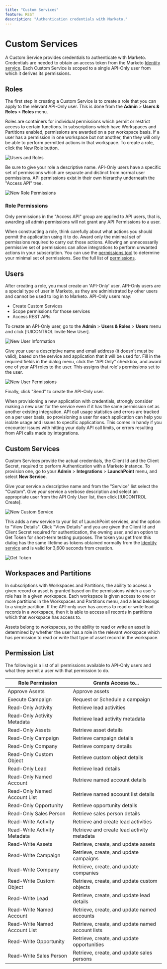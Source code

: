 ```yaml
---
title: "Custom Services"
feature: REST
description: "Authentication credentials with Marketo."
---
```


# Custom Services

A Custom Service provides credentials to authenticate with Marketo. Credentials are needed to obtain an access token from the Marketo [Identity service](https://developer.adobe.com/marketo-apis/api/identity/#tag/Identity/operation/identityUsingGET). Each Custom Service is scoped to a single API-Only user from which it derives its permissions.

## Roles

The first step in creating a Custom Service is to create a role that you can apply to the relevant API-Only user. This is done from the **Admin** > **Users & Roles** > **Roles** menu.

Roles are containers for individual permissions which permit or restrict access to certain functions. In subscriptions which have Workspaces and Partitions enabled, permissions are awarded on a per workspace basis. If a user has a permission in one workspace but not another, then they will only be able to perform permitted actions in that workspace. To create a role, click the New Role button.

![Users and Roles](assets/admin-users-and-roles-roles.png)

Be sure to give your role a descriptive name. API-Only users have a specific set of permissions which are separate and distinct from normal user permissions. API permissions exist in their own hierarchy underneath the "Access API" tree.

![New Role Permissions](assets/new-role-access-api-permissions.png)

### Role Permissions

Only permissions in the "Access API" group are applied to API users, that is, awarding all admin permissions will not grant any API Permissions to a user.

When constructing a role, think carefully about what actions you should permit the application using it to do. Award only the minimal set of permissions required to carry out those actions. Allowing an unnecessarily permissive set of permissions can allow integrations to perform unwanted actions in your subscription. You can use the [permissions tool](endpoint-index.md#permissions) to determine your minimal set of permissions. See the full list of [permissions](#permission_list).

## Users

After creating a role, you must create an 'API-Only' user. API-Only users are a special type of user in Marketo, as they are administrated by other users and cannot be used to log in to Marketo. API-Only users may:

- Create Custom Services
- Scope permissions for those services
- Access REST APIs

To create an API-Only user, go to the **Admin** > **Users & Roles** > **Users** menu and click [!UICONTROL Invite New User].

![New User Information](assets/new-user-info.png)

Give your user a descriptive name and email address (it doesn't must be valid), based on the service and application that it will be used for. Fill in the required fields in the dialog menu, click the "API Only" checkbox, and award one of your API roles to the user. This assigns that role's permissions set to the user.

![New User Permissions](assets/new-user-permissions.png)

Finally, click "Send" to create the API-Only user.

When provisioning a new application with credentials, strongly consider making a new user for the service even if it has the same permission set as another existing integration. API call usage statistics and errors are tracked on a per user basis, so provisioning a user for each application can help you isolate usage and issues to specific applications. This comes in handy if you encounter issues with hitting your daily API call limits, or errors resulting from API calls made by integrations.

## Custom Services

Custom Services provide the actual credentials, the Client Id and the Client Secret, required to perform Authentication with a Marketo instance. To provision one, go to your **Admin** > **Integrations** > **LaunchPoint** menu, and select **New Service**.

Give your service a descriptive name and from the "Service" list select the "Custom". Give your service a verbose description and select an appropriate user from the API Only User list, then click [!UICONTROL Create].

![New Custom Service](assets/admin-launchpoint-new-service.png)

This adds a new service to your list of LaunchPoint services, and the option to "View Details". Click "View Details" and you are given the Client Id and Client Secret required for authentication, the owning user, and an option to Get Token for short-term testing purposes. The token you get from this dialog has the same lifetime as tokens obtained normally from the [Identity service](https://developer.adobe.com/marketo-apis/api/identity/#tag/Identity/operation/identityUsingGET) and is valid for 3,600 seconds from creation.

![Get Token](assets/get-token.png)

## Workspaces and Partitions

In subscriptions with Workspaces and Partitions, the ability to access a given record or asset is granted based on the permissions which a user's role has in a given workspace. Each workspace is given access to one or more partitions in the Workspaces and Partitions menu, and a lead belongs to a single partition. If the API-only user has access to read or write lead records in a workspace, then it is able to access all records in partitions which that workspace has access to.

Assets belong to workspaces, so the ability to read or write an asset is determined by whether the user has a role in the relevant workspace which has permission to read or write that type of asset record in the workspace.

## Permission List

The following is a list of all permissions available to API-Only users and what they permit a user with that permission to do.

| Role Permission | Grants Access to... |
| --- | --- |
| Approve Assets | Approve assets |
| Execute Campaign | Request or Schedule a campaign |
| Read-Only Activity | Retrieve lead activities |
| Read-Only Activity Metadata | Retrieve lead activity metadata |
| Read-Only Assets | Retrieve asset details |
| Read-Only Campaign | Retrieve campaign details |
| Read-Only Company | Retrieve company details |
| Read-Only Custom Object | Retrieve custom object details |
| Read-Only Lead | Retrieve lead details |
| Read-Only Named Account | Retrieve named account details |
| Read-Only Named Account List | Retrieve named account list details |
| Read-Only Opportunity | Retrieve opportunity details |
| Read-Only Sales Person | Retrieve sales person details |
| Read-Write Activity | Retrieve and create lead activities |
| Read-Write Activity Metadata | Retrieve and create lead activity metadata |
| Read-Write Assets | Retrieve, create, and update assets |
| Read-Write Campaign | Retrieve, create, and update campaigns |
| Read-Write Company | Retrieve, create, and update companies |
| Read-Write Custom Object | Retrieve, create, and update custom objects |
| Read-Write Lead | Retrieve, create, and update lead details |
| Read-Write Named Account | Retrieve, create, and update named accounts |
| Read-Write Named Account List | Retrieve, create, and update named account lists |
| Read-Write Opportunity | Retrieve, create, and update opportunities |
| Read-Write Sales Person | Retrieve, create, and update sales persons |
